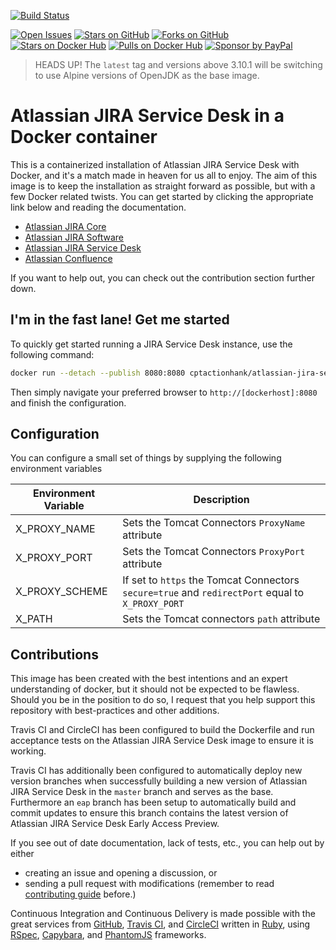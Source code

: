 [![Build Status](https://drone-gh.acp.homeoffice.gov.uk/api/badges/UKHomeOffice/docker-jira-service-desk/status.svg)](https://drone-gh.acp.homeoffice.gov.uk/UKHomeOffice/docker-jira-service-desk)
 
[![Open Issues](https://img.shields.io/github/issues/cptactionhank/docker-atlassian-jira-service-desk.svg)](https://github.com/cptactionhank/docker-atlassian-jira-service-desk/issues) [![Stars on GitHub](https://img.shields.io/github/stars/cptactionhank/docker-atlassian-jira-service-desk.svg)](https://github.com/cptactionhank/docker-atlassian-jira-service-desk/stargazers) [![Forks on GitHub](https://img.shields.io/github/forks/cptactionhank/docker-atlassian-jira-service-desk.svg)](https://github.com/cptactionhank/docker-atlassian-jira-service-desk/network) [![Stars on Docker Hub](https://img.shields.io/docker/stars/cptactionhank/atlassian-jira-service-desk.svg)](https://hub.docker.com/r/cptactionhank/atlassian-jira-service-desk/) [![Pulls on Docker Hub](https://img.shields.io/docker/pulls/cptactionhank/atlassian-jira-service-desk.svg)](https://hub.docker.com/r/cptactionhank/atlassian-jira-service-desk/) [![Sponsor by PayPal](https://img.shields.io/badge/sponsor-PayPal-blue.svg)](https://paypal.me/cptactionhank/5)

> HEADS UP! The `latest` tag and versions above 3.10.1 will be switching to use Alpine versions of OpenJDK as the base image.

# Atlassian JIRA Service Desk in a Docker container

This is a containerized installation of Atlassian JIRA Service Desk with Docker, and it's a match made in heaven for us all to enjoy. The aim of this image is to keep the installation as straight forward as possible, but with a few Docker related twists. You can get started by clicking the appropriate link below and reading the documentation.

* [Atlassian JIRA Core](https://cptactionhank.github.io/docker-atlassian-jira)
* [Atlassian JIRA Software](https://cptactionhank.github.io/docker-atlassian-jira-software)
* [Atlassian JIRA Service Desk](https://cptactionhank.github.io/docker-atlassian-jira-service-desk)
* [Atlassian Confluence](https://cptactionhank.github.io/docker-atlassian-confluence)

If you want to help out, you can check out the contribution section further down.

## I'm in the fast lane! Get me started

To quickly get started running a JIRA Service Desk instance, use the following command:
```bash
docker run --detach --publish 8080:8080 cptactionhank/atlassian-jira-service-desk:latest
```

Then simply navigate your preferred browser to `http://[dockerhost]:8080` and finish the configuration.

## Configuration

You can configure a small set of things by supplying the following environment variables

| Environment Variable   | Description |
| ---------------------- | ----------- |
| X_PROXY_NAME           | Sets the Tomcat Connectors `ProxyName` attribute |
| X_PROXY_PORT           | Sets the Tomcat Connectors `ProxyPort` attribute |
| X_PROXY_SCHEME         | If set to `https` the Tomcat Connectors `secure=true` and `redirectPort` equal to `X_PROXY_PORT`   |
| X_PATH                 | Sets the Tomcat connectors `path` attribute |

## Contributions

This image has been created with the best intentions and an expert understanding of docker, but it should not be expected to be flawless. Should you be in the position to do so, I request that you help support this repository with best-practices and other additions.

Travis CI and CircleCI has been configured to build the Dockerfile and run acceptance tests on the Atlassian JIRA Service Desk image to ensure it is working.

Travis CI has additionally been configured to automatically deploy new version branches when successfully building a new version of Atlassian JIRA Service Desk in the `master` branch and serves as the base. Furthermore an `eap` branch has been setup to automatically build and commit updates to ensure this branch contains the latest version of Atlassian JIRA Service Desk Early Access Preview.

If you see out of date documentation, lack of tests, etc., you can help out by either
- creating an issue and opening a discussion, or
- sending a pull request with modifications (remember to read [contributing guide](https://github.com/cptactionhank/docker-atlassian-jira-service-desk/blob/master/CONTRIBUTING.md) before.)

Continuous Integration and Continuous Delivery is made possible with the great services from [GitHub](https://github.com), [Travis CI](https://travis-ci.org/), and [CircleCI](https://circleci.com/) written in [Ruby](https://www.ruby-lang.org/), using [RSpec](http://rspec.info/), [Capybara](https://jnicklas.github.io/capybara/), and [PhantomJS](http://phantomjs.org/) frameworks.
